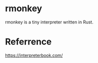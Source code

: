 # rmonkey
rmonkey is a tiny interpreter written in Rust.  

# Referrence
https://interpreterbook.com/

